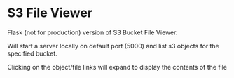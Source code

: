 # S3 File Viewer

Flask (not for production) version of S3 Bucket File Viewer.

Will start a server locally on default port (5000) and list s3 objects for the specified bucket.

Clicking on the object/file links will expand to display the contents of the file


